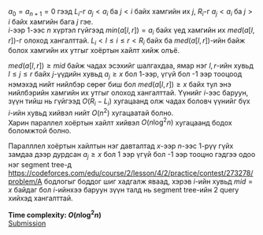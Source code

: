$a_0=a_{n+1}=0$ гээд $L_i$-г $a_j<a_i$ ба $j<i$ байх хамгийн их $j$, $R_i$-г $a_j<a_i$ ба $j>i$ байх хамгийн бага $j$ гэе.\
$i$-ээр $1$-ээс $n$ хүртэл гүйгээд $min(a[l,r])=a_i$ байх үед хамгийн их $med(a[l,r])$-г олоход хангалттай. $L_i<l \le i \le r<R_i$ байх ба $med(a[l,r])$-ийн байж болох хамгийн их утгыг хоёртын хайлт хийж олъё.

$med(a[l,r]) \ge mid$ байж чадах эсэхийг шалгахдаа, ямар нэг $l,r$-ийн хувьд $l \le j \le r$ байх $j$-үүдийн хувьд $a_j \ge x$ бол 1-ээр, үгүй бол -1 ээр тооцоод нэмэхэд нийт нийлбэр сөрөг биш бол $med(a[l,r])\ge x$ байх тул энэ нийлбэрийн хамгийн их утгыг олоход хангалттай. Үүнийг $i$-ээс баруун, зүүн тийш нь гүйгээд $O(R_i-L_i)$ хугацаанд олж чадах боловч үүнийг бүх $i$-ийн хувьд хийвэл нийт $O(n^2)$ хугацаатай болно.\
Харин параллел хоёртын хайлт хийвэл $O(n\log^2{n})$ хугацаанд бодох боломжтой болно.

Паралллел хоёртын хайлтын нэг давталтад $x$-ээр $n$-ээс $1$-рүү гүйх замдаа дээр дурдсан $a_j \ge x$ бол 1 ээр үгүй бол -1 ээр тооцно гэдгээ одоо нэг segment tree-д https://codeforces.com/edu/course/2/lesson/4/2/practice/contest/273278/problem/A бодлогыг боддог шиг хадгалж яваад, хэрэв $i$-ийн хувьд $mid=x$ байдаг бол $i$-ийнхээ баруун зүүн талд нь segment tree-ийн 2 query хийхэд хангалттай.

**Time complexity: $O(n\log^2{n})$**\
[Submission](https://codeforces.com/contest/2126/submission/329505769)
